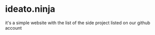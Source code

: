 # ideato.ninja

it's a simple website with the list of the side project listed on our github account
